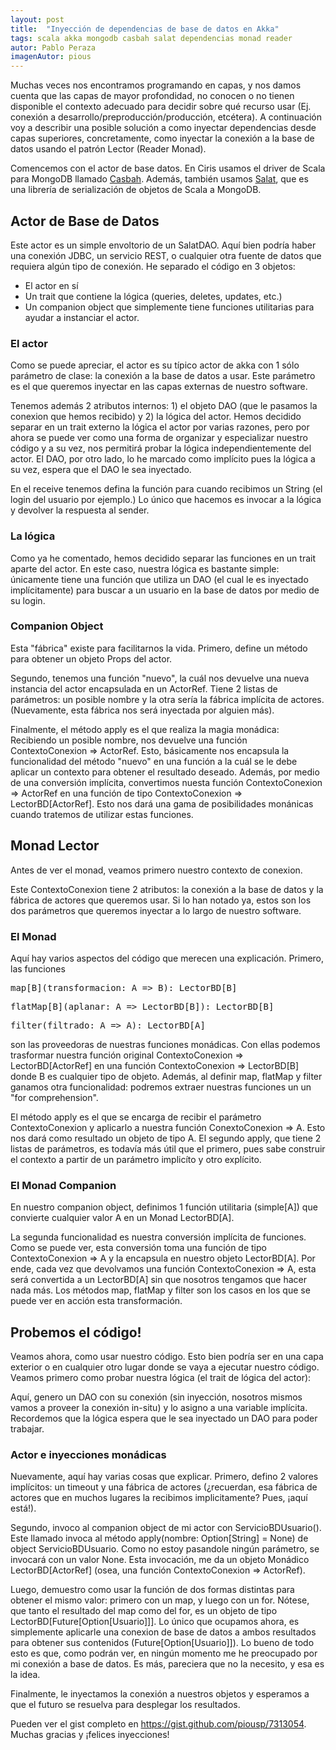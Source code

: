 ```yaml
---
layout: post
title:  "Inyección de dependencias de base de datos en Akka"
tags: scala akka mongodb casbah salat dependencias monad reader
autor: Pablo Peraza
imagenAutor: pious
---
```


<div class="justificado">
  <p>
    Muchas veces nos encontramos programando en capas, y nos damos cuenta que las capas 
    de mayor profondidad, no conocen o no tienen disponible el contexto adecuado
    para decidir sobre qué recurso usar (Ej. conexión a desarrollo/preproducción/producción,
    etcétera). A continuación voy a describir una posible solución a como inyectar 
    dependencias desde capas superiores, concretamente, como inyectar la conexión a la base
    de datos usando el patrón Lector (Reader Monad).
  </p>
  <p>
    Comencemos con el actor de base datos. En Ciris usamos el driver de Scala para 
    MongoDB llamado <a href="http://api.mongodb.org/scala/casbah/2.0/">Casbah</a>. Además,
    también usamos <a href="https://github.com/novus/salat/">Salat</a>, que es una librería
    de serialización de objetos de Scala a MongoDB.
  </p>
  <h2>Actor de Base de Datos</h2>
  <p>
    Este actor es un simple envoltorio de un SalatDAO. Aquí bien podría haber una conexión
    JDBC, un servicio REST, o cualquier otra fuente de datos que requiera algún tipo de
    conexión. He separado el código en 3 objetos:
    <ul>
      <li>El actor en sí</li>
      <li>Un trait que contiene la lógica (queries, deletes, updates, etc.)</li>
      <li>Un companion object que simplemente tiene funciones utilitarias para ayudar a instanciar el actor.</li>
   </ul>   
  </p>  
  <p>
    <h3>El actor</h3>
    <code data-gist-id="7313054" 
    data-gist-file="ServicioBDUsuario.scala"
    data-gist-line="1-15" 
    data-gist-hide-footer="true"></code>
    <p>
      Como se puede apreciar, el actor es su típico actor de akka con 1 sólo parámetro de
      clase: la conexión a la base de datos a usar. Este parámetro es el que queremos
      inyectar en las capas externas de nuestro software.
    </p>
    <p>
      Tenemos además 2 atributos internos: 1) el objeto DAO (que le pasamos la conexion que
      hemos recibido) y 2) la lógica del actor. Hemos decidido separar en un trait externo
      la lógica el actor por varias razones, pero por ahora se puede ver como una forma de organizar y especializar nuestro código y a su vez, nos permitirá probar la lógica
      independientemente del actor. El DAO, por otro lado, lo he marcado como implícito
      pues la lógica a su vez, espera que el DAO le sea inyectado.
    </p>
    <p>
      En el receive tenemos defina la función para cuando recibimos un String (el login del
      usuario por ejemplo.) Lo único que hacemos es invocar a la lógica y devolver la 
      respuesta al sender.
    </p>
  </p>
  <p>
    <h3>La lógica</h3>
    <code data-gist-id="7313054"
    data-gist-file="ServicioBDUsuario.scala" 
    data-gist-line="17-19" 
    data-gist-hide-footer="true"></code>
    <p>
      Como ya he comentado, hemos decidido separar las funciones en un trait aparte del 
      actor. En este caso, nuestra lógica es bastante simple: únicamente tiene una función
      que utiliza un DAO (el cual le es inyectado implícitamente) para buscar a un usuario
      en la base de datos por medio de su login.
    </p>
  </p>  
  <p>
    <h3>Companion Object</h3>
    <code data-gist-id="7313054" 
    data-gist-file="ServicioBDUsuario.scala"
    data-gist-line="21-44" data-gist-hide-footer="true"></code>
    <p>
      Esta "fábrica" existe para facilitarnos la vida. Primero, define un método para obtener
      un objeto Props del actor.
    </p>
    <p>
      Segundo, tenemos una función "nuevo", la cuál nos devuelve una nueva instancia
      del actor encapsulada en un ActorRef. Tiene 2 listas de parámetros: un posible nombre
      y la otra sería la fábrica implícita de actores. (Nuevamente, esta fábrica nos será
      inyectada por alguien más).
    </p>
    <p>
      Finalmente, el método apply es el que realiza la magia monádica: Recibiendo un posible
      nombre, nos devuelve una función ContextoConexion => ActorRef.
      Esto, básicamente nos encapsula la funcionalidad del método "nuevo" en una función a la cuál se le debe aplicar un contexto para obtener el resultado deseado.
      Además, por medio de una conversión implícita, convertimos nuesta función
       ContextoConexion => ActorRef en una función de tipo 
       ContextoConexion => LectorBD[ActorRef]. Esto nos dará una gama de posibilidades 
       monánicas cuando tratemos de utilizar estas funciones.            
    </p>
  </p>

  <h2>Monad Lector</h2>
  <p>
    Antes de ver el monad, veamos primero nuestro contexto de conexion.
  </p>
  <code data-gist-id="7313054" 
  data-gist-file="ContextoConexion.scala"
  data-gist-hide-footer="true"></code>
  <p>
    Este ContextoConexion tiene 2 atributos: la conexión a la base de datos y la fábrica de
    actores que queremos usar. Si lo han notado ya, estos son los dos parámetros que
    queremos inyectar a lo largo de nuestro software.
  </p>
  <p>
    <h3>El Monad</h3>
    <code data-gist-id="7313054" 
  data-gist-file="LectorBD.scala"
  data-gist-line="1-22"
  data-gist-hide-footer="true"></code>
    <p>
      Aquí hay varios aspectos del código que merecen una explicación. Primero, las 
      funciones <pre>map[B](transformacion: A => B): LectorBD[B]</pre>
       <pre>flatMap[B](aplanar: A => LectorBD[B]): LectorBD[B]</pre>
       <pre>filter(filtrado: A => A): LectorBD[A]</pre> 
       son las proveedoras de nuestras funciones monádicas. Con ellas podemos trasformar
       nuestra función original ContextoConexion => LectorBD[ActorRef]
       en una función ContextoConexion => LectorBD[B] donde B es cualquier tipo de objeto.
       Además, al definir map, flatMap y filter ganamos otra funcionalidad: podremos extraer
       nuestras funciones un un "for comprehension".
    </p>
    <p>
      El método apply es el que se encarga de recibir el parámetro ContextoConexion y 
      aplicarlo a nuestra función ConextoConexion => A. Esto nos dará como 
      resultado un objeto de tipo A.
      El segundo apply, que tiene 2 listas de parámetros, es todavía más útil que el primero, pues sabe construir el contexto a partir de un parámetro implicíto y 
      otro explícito.      
    </p>
  </p>
  <p>
    <h3>El Monad Companion</h3>
    <code data-gist-id="7313054" 
  data-gist-file="LectorBD.scala"
  data-gist-line="24-29"
  data-gist-hide-footer="true"></code>
    <p>
      En nuestro companion object, definimos 1 función utilitaria (simple[A]) que convierte
      cualquier valor A en un Monad LectorBD[A].
    </p>
    <p>
      La segunda funcionalidad es nuestra conversión implícita de funciones. Como se 
      puede ver, esta conversión toma una función de tipo ContextoConexion => A y la 
      encapsula en nuestro objeto LectorBD[A]. Por ende, cada vez que devolvamos una 
      función ContextoConexion => A, esta será convertida a un LectorBD[A] sin
      que nosotros tengamos que hacer nada más. Los métodos map, flatMap y filter
      son los casos en los que se puede ver en acción esta transformación.
    </p>
  </p>
  <h2>Probemos el código!</h2>
  <p> Veamos ahora, como usar nuestro código. Esto bien podría ser en una capa exterior o 
    en cualquier otro lugar donde se vaya a ejecutar nuestro código. Veamos primero como
    probar nuestra lógica (el trait de lógica del actor):
  </p>
  <code data-gist-id="7313054" 
  data-gist-file="ServicioBDUsuarioTest.scala"
  data-gist-line="3-14" data-gist-hide-footer="true"></code>
  <p>
    Aquí, genero un DAO con su conexión (sin inyección, nosotros mismos vamos a proveer la 
    conexión in-situ) y lo asigno a una variable implícita. Recordemos que la lógica
    espera que le sea inyectado un DAO para poder trabajar.
  </p>
  <p>
    <h3>Actor e inyecciones monádicas</h3>
    <code data-gist-id="7313054" 
    data-gist-file="ServicioBDUsuarioTest.scala"
    data-gist-line="16-39" data-gist-hide-footer="true"></code>
    <p>
      Nuevamente, aquí hay varias cosas que explicar. Primero, defino 2 valores implícitos:
      un timeout y una fábrica de actores (¿recuerdan, esa fábrica de actores que en 
      muchos lugares la recibimos implicitamente? Pues, ¡aquí está!).
    </p>
    <p>
      Segundo, invoco al companion object de mi actor con ServicioBDUsuario(). Este llamado
      invoca al método apply(nombre: Option[String] = None) de object ServicioBDUsuario. 
      Como no estoy pasandole ningún parámetro, se invocará con un valor None. Esta 
      invocación, me da un objeto Monádico LectorBD[ActorRef] (osea,
      una función ContextoConexion => ActorRef).
    </p>
    <p>
      Luego, demuestro como usar la función de dos formas distintas para obtener el mismo
      valor: primero con un map, y luego con un for. Nótese, que tanto el resultado del
      map como del for, es un objeto de tipo LectorBD[Future[Option[Usuario]]].
      Lo único que ocupamos ahora, es simplemente aplicarle una conexion de base de datos
      a ambos resultados para obtener sus contenidos (Future[Option[Usuario]]). Lo bueno
      de todo esto es que, como podrán ver, en ningún momento me he preocupado
      por mi conexión a base de datos. Es más, pareciera que no la necesito,
       y esa es la idea.
    </p>
    <p>
      Finalmente, le inyectamos la conexión a nuestros objetos y esperamos a que el futuro
      se resuelva para desplegar los resultados.
    </p>
  </p>
  <p>
    Pueden ver el gist completo en <a href="https://gist.github.com/piousp/7313054">https://gist.github.com/piousp/7313054</a>.
    Muchas gracias y ¡felices inyecciones!
  </p>
</div>